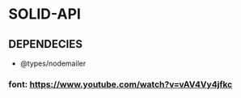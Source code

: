 # SOLID-API

## DEPENDECIES
- @types/nodemailer

### font: https://www.youtube.com/watch?v=vAV4Vy4jfkc